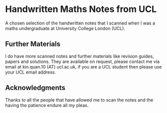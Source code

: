 # Handwritten Maths Notes from UCL

A chosen selection of the handwritten notes that I scanned when I was a maths undergraduate at University College London (UCL).

## Further Materials

I do have more scanned notes and further materials like revision guides, papers and solutions. They are available on request, please contact me via email at kin.quan.10 (AT) ucl.ac.uk, if you are a UCL student then please use your UCL email address.

## Acknowledgments

Thanks to all the people that have allowed me to scan the notes and the having the patience endure all my pleas.
